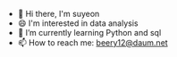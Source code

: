 - 👋 Hi there, I'm suyeon
- 😄 I'm interested in data analysis
- 🌱 I’m currently learning Python and sql
- 📫 How to reach me: beery12@daum.net

